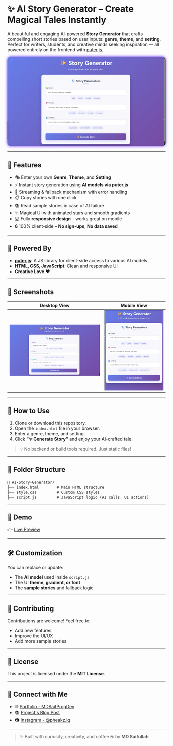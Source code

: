 # ✨ AI Story Generator – Create Magical Tales Instantly

A beautiful and engaging AI-powered **Story Generator** that crafts compelling short stories based on user inputs: **genre**, **theme**, and **setting**. Perfect for writers, students, and creative minds seeking inspiration — all powered entirely on the frontend with [puter.js](https://developer.puter.com/).

<img src="desktop.png" alt="Story Generator Screenshot" style="border-radius: 10px; box-shadow: 0 0 10px rgb(116, 47, 255);">

---

## 🚀 Features

- 🎭 Enter your own **Genre**, **Theme**, and **Setting**
- ⚡ Instant story generation using **AI models via puter.js**
- 🔁 Streaming & fallback mechanism with error handling
- 📋 Copy stories with one click
- 📚 Read sample stories in case of AI failure
- ✨ Magical UI with animated stars and smooth gradients
- 💻 Fully **responsive design** – works great on mobile
- 🔒 100% client-side – **No sign-ups**, **No data saved**

---

## 🧠 Powered By

- [**puter.js**](https://developer.puter.com/): A JS library for client-side access to various AI models
- **HTML, CSS, JavaScript**: Clean and responsive UI
- **Creative Love** ❤️

---

## 📸 Screenshots

| Desktop View                        | Mobile View                       |
| ----------------------------------- | --------------------------------- |
| ![Desktop Screenshot](/desktop.png) | ![Mobile Screenshot](/mobile.png) |

---

## 💾 How to Use

1. Clone or download this repository.
2. Open the `index.html` file in your browser.
3. Enter a genre, theme, and setting.
4. Click **"✨ Generate Story"** and enjoy your AI-crafted tale.

> 💡 No backend or build tools required. Just static files!

---

## 🧩 Folder Structure

```
📁 AI-Story-Generator/
├── index.html        # Main HTML structure
├── style.css         # Custom CSS styles
├── script.js         # JavaScript logic (AI calls, UI actions)
```

---

## 🧪 Demo

👉 [Live Preview](https://ai-story-writer-free.netlify.app/)

---

## 🛠️ Customization

You can replace or update:

- The **AI model** used inside `script.js`
- The UI **theme, gradient, or font**
- The **sample stories** and fallback logic

---

## 🤝 Contributing

Contributions are welcome! Feel free to:

- Add new features
- Improve the UI/UX
- Add more sample stories

---

## 📄 License

This project is licensed under the **MIT License**.

---

## 🔗 Connect with Me

- 🌐 [Portfolio - MDSaifProgDev](https://mdsaifprog.space)
- 📚 [Project's Blog Post](https://blog.mdsaifprog.space/blog/ai-story-generator)
- 📷 [Instagram - @pheakz.iq](https://instagram.com/phreakz.iq)

---

> ✨ Built with curiosity, creativity, and coffee ☕ by **MD Saifullah**

